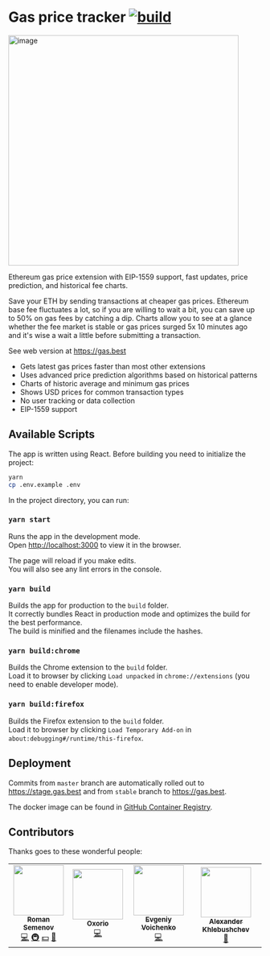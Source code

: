 # Gas price tracker [![build](https://github.com/poma/gas-tracker-ui/actions/workflows/build.yml/badge.svg?branch=stable)](https://github.com/poma/gas-tracker-ui/actions/workflows/build.yml)

<img width="458" alt="image" src="https://user-images.githubusercontent.com/2109710/158978962-5aab5bdd-a680-441f-877e-6078d5ceb799.png">

Ethereum gas price extension with EIP-1559 support, fast updates, price prediction, and historical fee charts.

Save your ETH by sending transactions at cheaper gas prices. Ethereum base fee fluctuates a lot, so if you are willing to wait a bit, you can save up to 50% on gas fees by catching a dip. Charts allow you to see at a glance whether the fee market is stable or gas prices surged 5x 10 minutes ago and it's wise a wait a little before submitting a transaction.

See web version at https://gas.best

- Gets latest gas prices faster than most other extensions
- Uses advanced price prediction algorithms based on historical patterns
- Charts of historic average and minimum gas prices
- Shows USD prices for common transaction types
- No user tracking or data collection
- EIP-1559 support

## Available Scripts

The app is written using React. Before building you need to initialize the project:

```bash
yarn
cp .env.example .env
```

In the project directory, you can run:

### `yarn start`

Runs the app in the development mode.\
Open [http://localhost:3000](http://localhost:3000) to view it in the browser.

The page will reload if you make edits.\
You will also see any lint errors in the console.

### `yarn build`

Builds the app for production to the `build` folder.\
It correctly bundles React in production mode and optimizes the build for the best performance.\
The build is minified and the filenames include the hashes.

### `yarn build:chrome`

Builds the Chrome extension to the `build` folder.\
Load it to browser by clicking `Load unpacked` in `chrome://extensions` (you need to enable developer mode).

### `yarn build:firefox`

Builds the Firefox extension to the `build` folder.\
Load it to browser by clicking `Load Temporary Add-on` in `about:debugging#/runtime/this-firefox`.

## Deployment

Commits from `master` branch are automatically rolled out to https://stage.gas.best and from `stable` branch to https://gas.best.

The docker image can be found in [GitHub Container Registry](https://github.com/poma/gas-tracker-ui/pkgs/container/gas-tracker-ui).

## Contributors

Thanks goes to these wonderful people:

<!-- ALL-CONTRIBUTORS-LIST:START - Do not remove or modify this section -->
<!-- prettier-ignore-start -->
<!-- markdownlint-disable -->
<table>
  <tr>
    <td align="center"><a href="https://github.com/poma"><img src="https://avatars.githubusercontent.com/u/2109710?v=4?s=100" width="100px;" alt=""/><br /><sub><b>Roman Semenov</b></sub></a><br /><a href="#backend-poma" title="Backend">💻</a> <a href="#infra-poma" title="Infrastructure (Hosting, Build-Tools, etc)">🚇</a> <a href="#financial-poma" title="Financial">💵</a> <a href="#design-poma" title="Design">🎨</a></td>
    <td align="center"><a href="https://oxor.io"><img src="https://avatars.githubusercontent.com/u/53340101?v=4?s=100" width="100px;" alt=""/><br /><sub><b>Oxorio</b></sub></a><br /><a href="https://github.com/poma/gas-tracker-ui/commits?author=oxor-io" title="Code">💻</a></td>
    <td align="center"><a href="https://github.com/kotokrad"><img src="https://avatars.githubusercontent.com/u/3849707?v=4?s=100" width="100px;" alt=""/><br /><sub><b>Evgeniy Voichenko</b></sub></a><br /><a href="https://github.com/poma/gas-tracker-ui/commits?author=kotokrad" title="Code">💻</a></td>
    <td align="center"><a href="https://fomalhaut.su/"><img src="https://avatars.githubusercontent.com/u/6025172?v=4?s=100" width="100px;" alt=""/><br /><sub><b>Alexander Khlebushchev</b></sub></a><br /><a href="#prediction-fomalhaut88" title="Price prediction engine">🧠</a></td>
  </tr>
</table>

<!-- markdownlint-restore -->
<!-- prettier-ignore-end -->

<!-- ALL-CONTRIBUTORS-LIST:END -->
